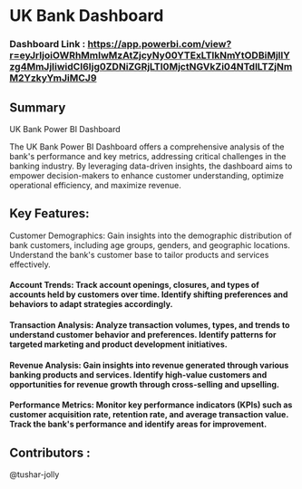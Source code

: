 # UK Bank Dashboard
### Dashboard Link : https://app.powerbi.com/view?r=eyJrIjoiOWRhMmIwMzAtZjcyNy00YTExLTlkNmYtODBiMjllYzg4MmJjIiwidCI6Ijg0ZDNiZGRjLTI0MjctNGVkZi04NTdlLTZjNmM2YzkyYmJiMCJ9

## Summary

UK Bank Power BI Dashboard

The UK Bank Power BI Dashboard offers a comprehensive analysis of the bank's performance and key metrics, addressing critical challenges in the banking industry. By leveraging data-driven insights, the dashboard aims to empower decision-makers to enhance customer understanding, optimize operational efficiency, and maximize revenue.

## Key Features:

  Customer Demographics: Gain insights into the demographic distribution of bank customers, including age groups, genders, and geographic locations. Understand the bank's customer base to tailor products and       services effectively.

  #### Account Trends: Track account openings, closures, and types of accounts held by customers over time. Identify shifting preferences and behaviors to adapt strategies accordingly.

  #### Transaction Analysis: Analyze transaction volumes, types, and trends to understand customer behavior and preferences. Identify patterns for targeted marketing and product development initiatives.

  #### Revenue Analysis: Gain insights into revenue generated through various banking products and services. Identify high-value customers and opportunities for revenue growth through cross-selling and upselling.

  #### Performance Metrics: Monitor key performance indicators (KPIs) such as customer acquisition rate, retention rate, and average transaction value. Track the bank's performance and identify areas for improvement.

## Contributors :
 @tushar-jolly
